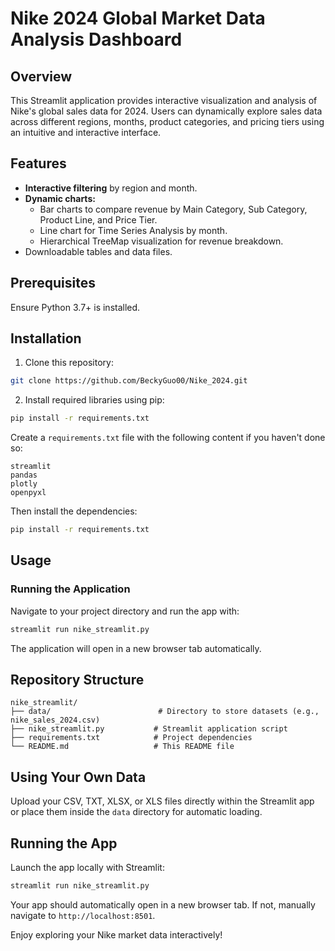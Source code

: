 # Nike 2024 Global Market Data Analysis Dashboard

## Overview
This Streamlit application provides interactive visualization and analysis of Nike's global sales data for 2024. Users can dynamically explore sales data across different regions, months, product categories, and pricing tiers using an intuitive and interactive interface.

## Features
- **Interactive filtering** by region and month.
- **Dynamic charts:**
  - Bar charts to compare revenue by Main Category, Sub Category, Product Line, and Price Tier.
  - Line chart for Time Series Analysis by month.
  - Hierarchical TreeMap visualization for revenue breakdown.
- Downloadable tables and data files.

## Prerequisites

Ensure Python 3.7+ is installed.

## Installation

1. Clone this repository:
```bash
git clone https://github.com/BeckyGuo00/Nike_2024.git
```

2. Install required libraries using pip:
```bash
pip install -r requirements.txt
```

Create a `requirements.txt` file with the following content if you haven't done so:

```
streamlit
pandas
plotly
openpyxl
```

Then install the dependencies:

```bash
pip install -r requirements.txt
```

## Usage

### Running the Application

Navigate to your project directory and run the app with:

```bash
streamlit run nike_streamlit.py
```

The application will open in a new browser tab automatically.

## Repository Structure
```
nike_streamlit/
├── data/                        # Directory to store datasets (e.g., nike_sales_2024.csv)
├── nike_streamlit.py           # Streamlit application script
├── requirements.txt            # Project dependencies
└── README.md                   # This README file
```

## Using Your Own Data

Upload your CSV, TXT, XLSX, or XLS files directly within the Streamlit app or place them inside the `data` directory for automatic loading.

## Running the App

Launch the app locally with Streamlit:

```bash
streamlit run nike_streamlit.py
```

Your app should automatically open in a new browser tab. If not, manually navigate to `http://localhost:8501`.

Enjoy exploring your Nike market data interactively!
